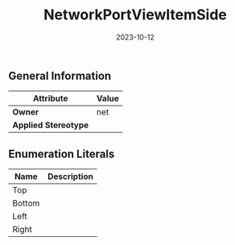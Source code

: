 ﻿---
title: NetworkPortViewItemSide
toc: false
type: specs
date: "2023-10-12"
draft: false
specification: VEC
version: 2.1.0
documentType: "Recommendation"
elementType: Class
classes:
  - NetworkPortViewItemSide
menu_name: vec-2.1.0
---


## General Information

| Attribute               | Value |
|-------------------------|-------|
| **Owner**               | net |
| **Applied Stereotype**  |   |

## Enumeration Literals
| Name          | **Description** |
|---------------|-----------------|
| Top |  |
| Bottom |  |
| Left |  |
| Right |  |
